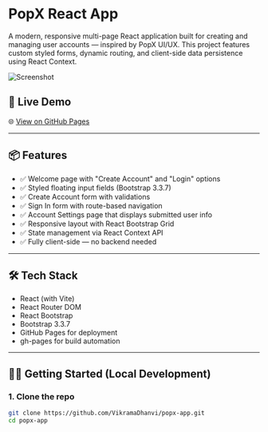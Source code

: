 # PopX React App

A modern, responsive multi-page React application built for creating and managing user accounts — inspired by PopX UI/UX. This project features custom styled forms, dynamic routing, and client-side data persistence using React Context.

![Screenshot](./screenshot.png) <!-- Optional: Add a screenshot image -->

## 🚀 Live Demo

🌐 [View on GitHub Pages](https://VikramaDhanvi.github.io/popx-app/)

---

## 📦 Features

- ✅ Welcome page with "Create Account" and "Login" options
- ✅ Styled floating input fields (Bootstrap 3.3.7)
- ✅ Create Account form with validations
- ✅ Sign In form with route-based navigation
- ✅ Account Settings page that displays submitted user info
- ✅ Responsive layout with React Bootstrap Grid
- ✅ State management via React Context API
- ✅ Fully client-side — no backend needed

---

## 🛠 Tech Stack

- React (with Vite)
- React Router DOM
- React Bootstrap
- Bootstrap 3.3.7
- GitHub Pages for deployment
- gh-pages for build automation

---

## 🧑‍💻 Getting Started (Local Development)

### 1. Clone the repo

```bash
git clone https://github.com/VikramaDhanvi/popx-app.git
cd popx-app
